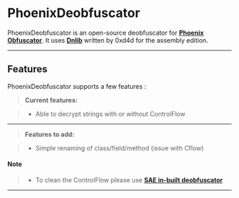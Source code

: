 PhoenixDeobfuscator
===================

PhoenixDeobfuscator is an open-source deobfuscator for [**Phoenix Obfuscator**][1]. It uses [**Dnlib**][2] written by 0xd4d for the assembly edition.

----------


Features
-------------

PhoenixDeobfuscator supports a few features :

> **Current features:**

> - Able to decrypt strings with or without ControlFlow

----------

> **Features to add:**

> - Simple renaming of class/field/method (issue with Cflow)

#### <i class="icon-file"></i> Note

> - To clean the ControlFlow please use [**SAE in-built deobfuscator**][3]


----------



  [1]: http://www.ntcore.com/phoenix.php
  [2]: https://github.com/0xd4d/dnlib
  [3]: https://sites.google.com/site/simpledotnet/simple-assembly-explorer

